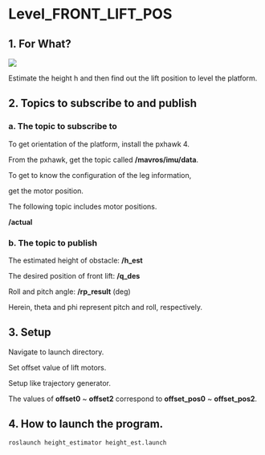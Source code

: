 # Level_FRONT_LIFT_POS

## 1. For What?

<image src="figure/figure_1.jpg">

Estimate the height h and then find out the lift position to level the platform.

## 2. Topics to subscribe to and publish

### a. The topic to subscribe to

To get orientation of the platform, install the pxhawk 4.

From the pxhawk, get the topic called **/mavros/imu/data**.

To get to know the configuration of the leg information,

get the motor position.

The following topic includes motor positions.

**/actual**

### b. The topic to publish

The estimated height of obstacle: **/h_est**

The desired position of front lift: **/q_des**

Roll and pitch angle: **/rp_result** (deg)

Herein, theta and phi represent pitch and roll, respectively.

## 3. Setup

Navigate to launch directory.

Set offset value of lift motors.

Setup like trajectory generator. 

The values of **offset0** ~ **offset2** correspond to **offset_pos0** ~ **offset_pos2**.

## 4. How to launch the program.

```
roslaunch height_estimator height_est.launch
```